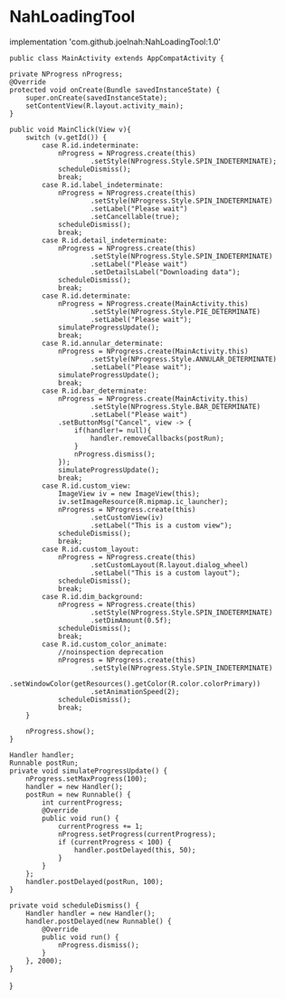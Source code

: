# NahLoadingTool

implementation 'com.github.joelnah:NahLoadingTool:1.0'



    public class MainActivity extends AppCompatActivity {

    private NProgress nProgress;
    @Override
    protected void onCreate(Bundle savedInstanceState) {
        super.onCreate(savedInstanceState);
        setContentView(R.layout.activity_main);
    }

    public void MainClick(View v){
        switch (v.getId()) {
            case R.id.indeterminate:
                nProgress = NProgress.create(this)
                        .setStyle(NProgress.Style.SPIN_INDETERMINATE);
                scheduleDismiss();
                break;
            case R.id.label_indeterminate:
                nProgress = NProgress.create(this)
                        .setStyle(NProgress.Style.SPIN_INDETERMINATE)
                        .setLabel("Please wait")
                        .setCancellable(true);
                scheduleDismiss();
                break;
            case R.id.detail_indeterminate:
                nProgress = NProgress.create(this)
                        .setStyle(NProgress.Style.SPIN_INDETERMINATE)
                        .setLabel("Please wait")
                        .setDetailsLabel("Downloading data");
                scheduleDismiss();
                break;
            case R.id.determinate:
                nProgress = NProgress.create(MainActivity.this)
                        .setStyle(NProgress.Style.PIE_DETERMINATE)
                        .setLabel("Please wait");
                simulateProgressUpdate();
                break;
            case R.id.annular_determinate:
                nProgress = NProgress.create(MainActivity.this)
                        .setStyle(NProgress.Style.ANNULAR_DETERMINATE)
                        .setLabel("Please wait");
                simulateProgressUpdate();
                break;
            case R.id.bar_determinate:
                nProgress = NProgress.create(MainActivity.this)
                        .setStyle(NProgress.Style.BAR_DETERMINATE)
                        .setLabel("Please wait")
                .setButtonMsg("Cancel", view -> {
                    if(handler!= null){
                        handler.removeCallbacks(postRun);
                    }
                    nProgress.dismiss();
                });
                simulateProgressUpdate();
                break;
            case R.id.custom_view:
                ImageView iv = new ImageView(this);
                iv.setImageResource(R.mipmap.ic_launcher);
                nProgress = NProgress.create(this)
                        .setCustomView(iv)
                        .setLabel("This is a custom view");
                scheduleDismiss();
                break;
            case R.id.custom_layout:
                nProgress = NProgress.create(this)
                        .setCustomLayout(R.layout.dialog_wheel)
                        .setLabel("This is a custom layout");
                scheduleDismiss();
                break;
            case R.id.dim_background:
                nProgress = NProgress.create(this)
                        .setStyle(NProgress.Style.SPIN_INDETERMINATE)
                        .setDimAmount(0.5f);
                scheduleDismiss();
                break;
            case R.id.custom_color_animate:
                //noinspection deprecation
                nProgress = NProgress.create(this)
                        .setStyle(NProgress.Style.SPIN_INDETERMINATE)
                        .setWindowColor(getResources().getColor(R.color.colorPrimary))
                        .setAnimationSpeed(2);
                scheduleDismiss();
                break;
        }

        nProgress.show();
    }

    Handler handler;
    Runnable postRun;
    private void simulateProgressUpdate() {
        nProgress.setMaxProgress(100);
        handler = new Handler();
        postRun = new Runnable() {
            int currentProgress;
            @Override
            public void run() {
                currentProgress += 1;
                nProgress.setProgress(currentProgress);
                if (currentProgress < 100) {
                    handler.postDelayed(this, 50);
                }
            }
        };
        handler.postDelayed(postRun, 100);
    }

    private void scheduleDismiss() {
        Handler handler = new Handler();
        handler.postDelayed(new Runnable() {
            @Override
            public void run() {
                nProgress.dismiss();
            }
        }, 2000);
    }
}
